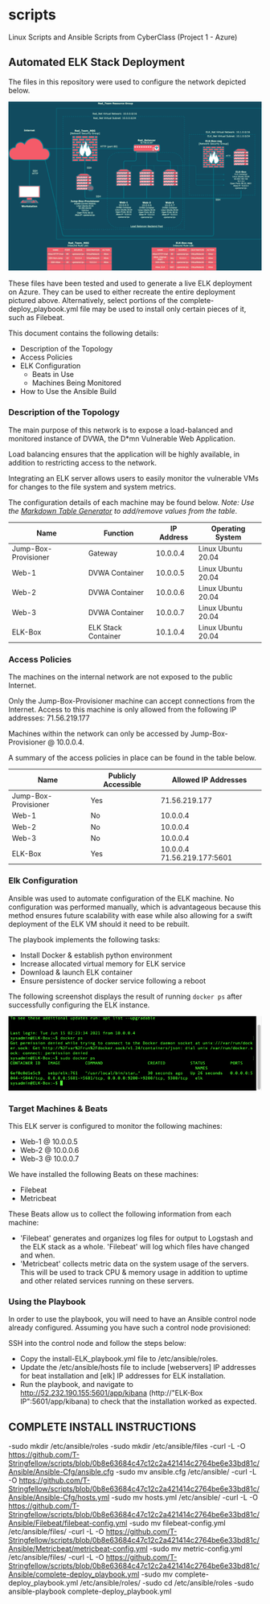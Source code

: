 # scripts
Linux Scripts and Ansible Scripts from CyberClass (Project 1 - Azure)
## Automated ELK Stack Deployment

The files in this repository were used to configure the network depicted below.

<img src="Ansible/Images/Red-Team (Azure) Map_ELK-Red-Team+ELK(public).png">

These files have been tested and used to generate a live ELK deployment on Azure. They can be used to either recreate the entire deployment pictured above. Alternatively, select portions of the complete-deploy_playbook.yml file may be used to install only certain pieces of it, such as Filebeat.


This document contains the following details:
- Description of the Topology
- Access Policies
- ELK Configuration
  - Beats in Use
  - Machines Being Monitored
- How to Use the Ansible Build


### Description of the Topology

The main purpose of this network is to expose a load-balanced and monitored instance of DVWA, the D*mn Vulnerable Web Application.

Load balancing ensures that the application will be highly available, in addition to restricting access to the network.

Integrating an ELK server allows users to easily monitor the vulnerable VMs for changes to the file system and system metrics.


The configuration details of each machine may be found below.
_Note: Use the [Markdown Table Generator](http://www.tablesgenerator.com/markdown_tables) to add/remove values from the table_.

| Name                 | Function            | IP Address | Operating System   |
|----------------------|---------------------|------------|--------------------|
| Jump-Box-Provisioner | Gateway             | 10.0.0.4   | Linux Ubuntu 20.04 |
| Web-1                | DVWA Container      | 10.0.0.5   | Linux Ubuntu 20.04 |
| Web-2                | DVWA Container      | 10.0.0.6   | Linux Ubuntu 20.04 |
| Web-3                | DVWA Container      | 10.0.0.7   | Linux Ubuntu 20.04 |
| ELK-Box              | ELK Stack Container | 10.1.0.4   | Linux Ubuntu 20.04 |

### Access Policies

The machines on the internal network are not exposed to the public Internet. 

Only the Jump-Box-Provisioner machine can accept connections from the Internet. Access to this machine is only allowed from the following IP addresses:
71.56.219.177

Machines within the network can only be accessed by Jump-Box-Provisioner @ 10.0.0.4.

A summary of the access policies in place can be found in the table below.

| Name                 | Publicly Accessible | Allowed IP Addresses        |
|----------------------|---------------------|-----------------------------|
| Jump-Box-Provisioner | Yes                 | 71.56.219.177               |
| Web-1                | No                  | 10.0.0.4                    |
| Web-2                | No                  | 10.0.0.4                    |
| Web-3                | No                  | 10.0.0.4                    |
| ELK-Box              | Yes                 | 10.0.0.4 71.56.219.177:5601 |

### Elk Configuration

Ansible was used to automate configuration of the ELK machine. No configuration was performed manually, which is advantageous because this method ensures future scalability with ease while also allowing for a swift deployment of the ELK VM should it need to be rebuilt.


The playbook implements the following tasks:
- Install Docker & establish python environment
- Increase allocated virtual memory for ELK service 
- Download & launch ELK container
- Ensure persistence of docker service following a reboot

The following screenshot displays the result of running `docker ps` after successfully configuring the ELK instance.

<img src="Ansible/Images/docker_ps_output.png">

### Target Machines & Beats
This ELK server is configured to monitor the following machines:
- Web-1 @ 10.0.0.5
- Web-2 @ 10.0.0.6
- Web-3 @ 10.0.0.7

We have installed the following Beats on these machines:
- Filebeat
- Metricbeat

These Beats allow us to collect the following information from each machine:
- 'Filebeat' generates and organizes log files for output to Logstash and the ELK stack as a whole. 'Filebeat' will log which files have changed and when.
- 'Metricbeat' collects metric data on the system usage of the servers. This will be used to track CPU & memory usage in addition to uptime and other related services running on these servers.

### Using the Playbook
In order to use the playbook, you will need to have an Ansible control node already configured. Assuming you have such a control node provisioned: 

SSH into the control node and follow the steps below:
- Copy the install-ELK_playbook.yml file to /etc/ansible/roles.
- Update the /etc/ansible/hosts file to include [webservers] IP addresses for beat installation and [elk] IP addresses for ELK installation.
- Run the playbook, and navigate to http://52.232.190.155:5601/app/kibana (http://"ELK-Box IP":5601/app/kibana) to check that the installation worked as expected.

## COMPLETE INSTALL INSTRUCTIONS
-sudo mkdir /etc/ansible/roles
-sudo mkdir /etc/ansible/files
-curl -L -O https://github.com/T-Stringfellow/scripts/blob/0b8e63684c47c12c2a421414c2764be6e33bd81c/Ansible/Ansible-Cfg/ansible.cfg
-sudo mv ansible.cfg /etc/ansible/
-curl -L -O https://github.com/T-Stringfellow/scripts/blob/0b8e63684c47c12c2a421414c2764be6e33bd81c/Ansible/Ansible-Cfg/hosts.yml
-sudo mv hosts.yml /etc/ansible/
-curl -L -O https://github.com/T-Stringfellow/scripts/blob/0b8e63684c47c12c2a421414c2764be6e33bd81c/Ansible/Filebeat/filebeat-config.yml
-sudo mv filebeat-config.yml /etc/ansible/files/
-curl -L -O https://github.com/T-Stringfellow/scripts/blob/0b8e63684c47c12c2a421414c2764be6e33bd81c/Ansible/Metricbeat/metricbeat-config.yml
-sudo mv metric-config.yml /etc/ansible/files/
-curl -L -O https://github.com/T-Stringfellow/scripts/blob/0b8e63684c47c12c2a421414c2764be6e33bd81c/Ansible/complete-deploy_playbook.yml
-sudo mv complete-deploy_playbook.yml /etc/ansible/roles/
-sudo cd /etc/ansible/roles
-sudo ansible-playbook complete-deploy_playbook.yml
